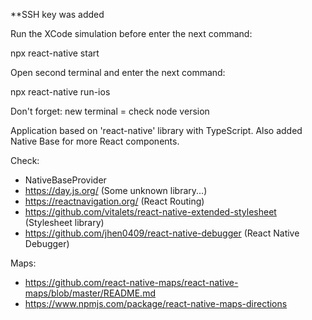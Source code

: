 **SSH key was added

Run the XCode simulation before enter the next command:

npx react-native start

Open second terminal and enter the next command:

npx react-native run-ios

Don't forget: new terminal = check node version

Application based on 'react-native' library with TypeScript. Also added Native Base for more React components. 

Check:
- NativeBaseProvider
- https://day.js.org/ (Some unknown library...)
- https://reactnavigation.org/ (React Routing)
- https://github.com/vitalets/react-native-extended-stylesheet (Stylesheet library)
- https://github.com/jhen0409/react-native-debugger (React Native Debugger)

Maps:

- https://github.com/react-native-maps/react-native-maps/blob/master/README.md
- https://www.npmjs.com/package/react-native-maps-directions
